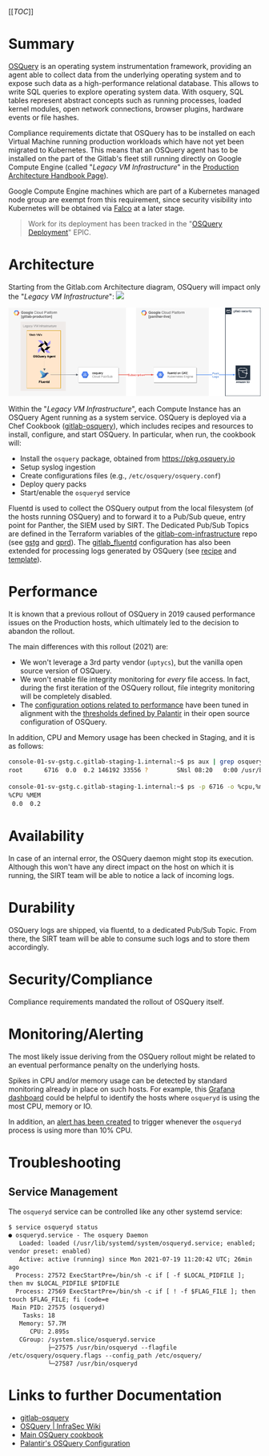 [[_TOC_]]

# Summary

[OSQuery](https://osquery.io/) is an operating system instrumentation framework,
providing an agent able to collect data from the underlying operating system
and to expose such data as a high-performance relational database.
This allows to write SQL queries to explore operating system data. With
osquery, SQL tables represent abstract concepts such as running processes,
loaded kernel modules, open network connections, browser plugins, hardware
events or file hashes.

Compliance requirements dictate that OSQuery has to be installed on each Virtual Machine running production workloads which have not yet been migrated to Kubernetes.
This means that an OSQuery agent has to be installed on the part of the
Gitlab's fleet still running directly on Google Compute Engine (called "*Legacy VM Infrastructure*" in the [Production Architecture Handbook Page](https://about.gitlab.com/handbook/engineering/infrastructure/production/architecture/#gitlab-com-architecture)).

Google Compute Engine machines which are part of a Kubernetes managed node group are exempt from this requirement, since security  visibility into Kubernetes will
be obtained via [Falco](https://falco.org/) at a later stage.

> Work for its deployment has been tracked in the "[OSQuery Deployment](https://gitlab.com/groups/gitlab-com/gl-security/security-operations/infrastructure-security/-/epics/3)" EPIC.


# Architecture

Starting from the Gitlab.com Architecture diagram, OSQuery will impact only
the "_Legacy VM Infrastructure_":
![](https://docs.google.com/drawings/d/e/2PACX-1vShfNY5bxtjAsYq-YBDAJAnyjBuxN0i62NoDvbmhvDVOrCas20_Q4XA8Qxm1D2v0mmemP9y-rDsRQFe/pub?w=669&h=551)

![](img/osquery-architecture.png)

Within the "_Legacy VM Infrastructure_", each Compute Instance has an OSQuery Agent
running as a system service. OSQuery is deployed via a Chef Cookbook ([gitlab-osquery](https://gitlab.com/gitlab-cookbooks/gitlab-osquery)), which includes recipes and resources to install, configure, and start OSQuery. In particular, when run, the cookbook will:
* Install the `osquery` package, obtained from https://pkg.osquery.io
* Setup syslog ingestion
* Create configurations files (e.g., `/etc/osquery/osquery.conf`)
* Deploy query packs
* Start/enable the `osqueryd` service

Fluentd is used to collect the OSQuery output from the local filesystem (of the hosts running OSQuery) and to forward it to a Pub/Sub queue, entry point for Panther, the SIEM used by SIRT.
The Dedicated Pub/Sub Topics are defined in the Terraform variables of the [gitlab-com-infrastructure](https://ops.gitlab.net/gitlab-com/gitlab-com-infrastructure) repo (see [gstg](https://ops.gitlab.net/gitlab-com/gitlab-com-infrastructure/-/blob/master/environments/gstg/variables.tf#L660) and [gprd](https://ops.gitlab.net/gitlab-com/gitlab-com-infrastructure/-/blob/master/environments/gprd/variables.tf#L660)).
The [gitlab_fluentd](https://gitlab.com/gitlab-cookbooks/gitlab_fluentd) configuration has also been extended for processing logs generated by OSQuery (see [recipe](https://gitlab.com/gitlab-cookbooks/gitlab_fluentd/-/blob/master/recipes/osquery.rb) and [template](https://gitlab.com/gitlab-cookbooks/gitlab_fluentd/-/blob/master/templates/default/osquery.conf.erb)).


# Performance

It is known that a previous rollout of OSQuery in 2019 caused performance issues
on the Production hosts, which ultimately led to the decision to abandon the rollout.

The main differences with this rollout (2021) are:

* We won't leverage a 3rd party vendor (`uptycs`), but the vanilla open source version of OSQuery.
* We won't enable file integrity monitoring for *every* file access. In fact, during the first iteration of the OSQuery rollout, file integrity monitoring will be completely disabled.
* The [configuration options related to performance](https://gitlab.com/gitlab-cookbooks/gitlab-osquery/-/blob/master/attributes/config.rb#L16-23) have been tuned in alignment with the [thresholds defined by Palantir](https://github.com/palantir/osquery-configuration) in their open source configuration of OSQuery.

In addition, CPU and Memory usage has been checked in Staging,
and it is as follows:

```bash
console-01-sv-gstg.c.gitlab-staging-1.internal:~$ ps aux | grep osqueryd
root      6716  0.0  0.2 146192 33556 ?        SNsl 08:20   0:00 /usr/bin/osqueryd --flagfile /etc/osquery/osquery.flags --config_path /etc/osquery/osquery.conf

console-01-sv-gstg.c.gitlab-staging-1.internal:~$ ps -p 6716 -o %cpu,%mem
%CPU %MEM
 0.0  0.2
```


# Availability

In case of an internal error, the OSQuery daemon might stop its execution.
Although this won't have any direct impact on the host on which it is running,
the SIRT team will be able to notice a lack of incoming logs.


# Durability

OSQuery logs are shipped, via fluentd, to a dedicated Pub/Sub Topic.
From there, the SIRT team will be able to consume such logs and to store them accordingly.


# Security/Compliance

Compliance requirements mandated the rollout of OSQuery itself.


# Monitoring/Alerting

The most likely issue deriving from the OSQuery rollout might be related to an
eventual performance penalty on the underlying hosts.

Spikes in CPU and/or memory usage can be detected by standard monitoring
already in place on such hosts. For example, this [Grafana dashboard](https://dashboards.gitlab.net/d/fjSLYzRWz/osquery?orgId=1&refresh=1m&var-environment=gstg) could be helpful to identify the hosts where `osqueryd` is using the most CPU, memory or IO.

In addition, an [alert has been created](../../rules/osquery.yml) to trigger
whenever the `osqueryd` process is using more than 10% CPU.


# Troubleshooting

## Service Management

The `osqueryd` service can be controlled like any other systemd service:

```
$ service osqueryd status
● osqueryd.service - The osquery Daemon
   Loaded: loaded (/usr/lib/systemd/system/osqueryd.service; enabled; vendor preset: enabled)
   Active: active (running) since Mon 2021-07-19 11:20:42 UTC; 26min ago
  Process: 27572 ExecStartPre=/bin/sh -c if [ -f $LOCAL_PIDFILE ]; then mv $LOCAL_PIDFILE $PIDFILE
  Process: 27569 ExecStartPre=/bin/sh -c if [ ! -f $FLAG_FILE ]; then touch $FLAG_FILE; fi (code=e
 Main PID: 27575 (osqueryd)
    Tasks: 18
   Memory: 57.7M
      CPU: 2.895s
   CGroup: /system.slice/osqueryd.service
           ├─27575 /usr/bin/osqueryd --flagfile /etc/osquery/osquery.flags --config_path /etc/osquery/
           └─27587 /usr/bin/osqueryd
```


# Links to further Documentation

* [gitlab-osquery](https://gitlab.com/gitlab-cookbooks/gitlab-osquery)
* [OSQuery | InfraSec Wiki](https://gitlab.com/groups/gitlab-com/gl-security/security-operations/infrastructure-security/-/wikis/Tooling/OSQuery)
* [Main OSQuery cookbook](https://supermarket.chef.io/cookbooks/osquery)
* [Palantir's OSQuery Configuration](https://github.com/palantir/osquery-configuration)
